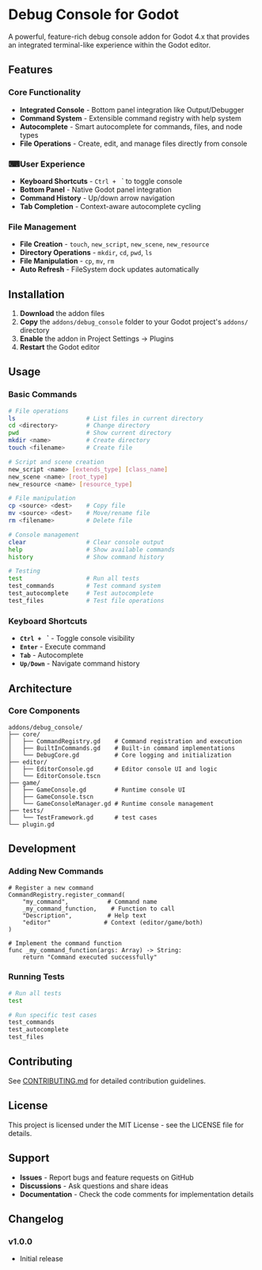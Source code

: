 # Debug Console for Godot

A powerful, feature-rich debug console addon for Godot 4.x that provides an integrated terminal-like experience within the Godot editor.

## Features

### **Core Functionality**
- **Integrated Console** - Bottom panel integration like Output/Debugger
- **Command System** - Extensible command registry with help system
- **Autocomplete** - Smart autocomplete for commands, files, and node types
- **File Operations** - Create, edit, and manage files directly from console

### ⌨**User Experience**
- **Keyboard Shortcuts** - `Ctrl + ` ` to toggle console
- **Bottom Panel** - Native Godot panel integration
- **Command History** - Up/down arrow navigation
- **Tab Completion** - Context-aware autocomplete cycling

### **File Management**
- **File Creation** - `touch`, `new_script`, `new_scene`, `new_resource`
- **Directory Operations** - `mkdir`, `cd`, `pwd`, `ls`
- **File Manipulation** - `cp`, `mv`, `rm`
- **Auto Refresh** - FileSystem dock updates automatically

## Installation

1. **Download** the addon files
2. **Copy** the `addons/debug_console` folder to your Godot project's `addons/` directory
3. **Enable** the addon in Project Settings → Plugins
4. **Restart** the Godot editor

## Usage

### Basic Commands

```bash
# File operations
ls                    # List files in current directory
cd <directory>        # Change directory
pwd                   # Show current directory
mkdir <name>          # Create directory
touch <filename>      # Create file

# Script and scene creation
new_script <name> [extends_type] [class_name]
new_scene <name> [root_type]
new_resource <name> [resource_type]

# File manipulation
cp <source> <dest>    # Copy file
mv <source> <dest>    # Move/rename file
rm <filename>         # Delete file

# Console management
clear                 # Clear console output
help                  # Show available commands
history               # Show command history

# Testing
test                  # Run all tests
test_commands         # Test command system
test_autocomplete     # Test autocomplete
test_files            # Test file operations
```


### Keyboard Shortcuts

- **`Ctrl + ` `** - Toggle console visibility
- **`Enter`** - Execute command
- **`Tab`** - Autocomplete
- **`Up/Down`** - Navigate command history

## Architecture

### Core Components

```
addons/debug_console/
├── core/
│   ├── CommandRegistry.gd    # Command registration and execution
│   ├── BuiltInCommands.gd    # Built-in command implementations
│   └── DebugCore.gd          # Core logging and initialization
├── editor/
│   ├── EditorConsole.gd      # Editor console UI and logic
│   └── EditorConsole.tscn    
├── game/
│   ├── GameConsole.gd        # Runtime console UI
│   ├── GameConsole.tscn     
│   └── GameConsoleManager.gd # Runtime console management
├── tests/
│   └── TestFramework.gd      # test cases
└── plugin.gd                 
```


## Development

### Adding New Commands

```gdscript
# Register a new command
CommandRegistry.register_command(
    "my_command",           # Command name
    _my_command_function,    # Function to call
    "Description",          # Help text
    "editor"               # Context (editor/game/both)
)

# Implement the command function
func _my_command_function(args: Array) -> String:
    return "Command executed successfully"
```

### Running Tests

```bash
# Run all tests
test

# Run specific test cases
test_commands
test_autocomplete
test_files
```

## Contributing

See [CONTRIBUTING.md](CONTRIBUTING.md) for detailed contribution guidelines.

## License

This project is licensed under the MIT License - see the LICENSE file for details.

## Support

- **Issues** - Report bugs and feature requests on GitHub
- **Discussions** - Ask questions and share ideas
- **Documentation** - Check the code comments for implementation details

## Changelog

### v1.0.0
- Initial release